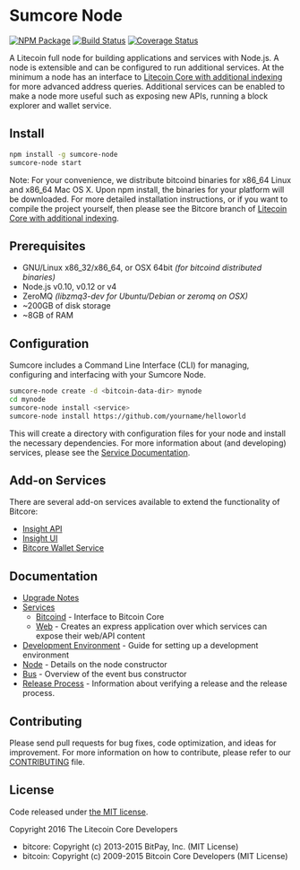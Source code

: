 Sumcore Node
============

[![NPM Package](https://img.shields.io/npm/v/sumcore-node.svg?style=flat-square)](https://www.npmjs.org/package/sumcore-node)
[![Build Status](https://img.shields.io/travis/sumcoinlabs/sumcore-node.svg?branch=master&style=flat-square)](https://travis-ci.org/sumcoinlabs/sumcore-node)
[![Coverage Status](https://img.shields.io/coveralls/sumcoinlabs/sumcore-node.svg?style=flat-square)](https://coveralls.io/r/sumcoinlabs/sumcore-node)

A Litecoin full node for building applications and services with Node.js. A node is extensible and can be configured to run additional services. At the minimum a node has an interface to [Litecoin Core with additional indexing](https://github.com/sumcoinlabs/sumcore-litecoin) for more advanced address queries. Additional services can be enabled to make a node more useful such as exposing new APIs, running a block explorer and wallet service.

## Install

```bash
npm install -g sumcore-node
sumcore-node start
```

Note: For your convenience, we distribute bitcoind binaries for x86_64 Linux and x86_64 Mac OS X. Upon npm install, the binaries for your platform will be downloaded. For more detailed installation instructions, or if you want to compile the project yourself, then please see the Bitcore branch of [Litecoin Core with additional indexing](https://github.com/sumcoinlabs/sumcore-litecoin).

## Prerequisites

- GNU/Linux x86_32/x86_64, or OSX 64bit *(for bitcoind distributed binaries)*
- Node.js v0.10, v0.12 or v4
- ZeroMQ *(libzmq3-dev for Ubuntu/Debian or zeromq on OSX)*
- ~200GB of disk storage
- ~8GB of RAM

## Configuration

Sumcore includes a Command Line Interface (CLI) for managing, configuring and interfacing with your Sumcore Node.

```bash
sumcore-node create -d <bitcoin-data-dir> mynode
cd mynode
sumcore-node install <service>
sumcore-node install https://github.com/yourname/helloworld
```

This will create a directory with configuration files for your node and install the necessary dependencies. For more information about (and developing) services, please see the [Service Documentation](docs/services.md).

## Add-on Services

There are several add-on services available to extend the functionality of Bitcore:

- [Insight API](https://github.com/bitpay/insight-api)
- [Insight UI](https://github.com/bitpay/insight-ui)
- [Bitcore Wallet Service](https://github.com/bitpay/bitcore-wallet-service)

## Documentation

- [Upgrade Notes](docs/upgrade.md)
- [Services](docs/services.md)
  - [Bitcoind](docs/services/bitcoind.md) - Interface to Bitcoin Core
  - [Web](docs/services/web.md) - Creates an express application over which services can expose their web/API content
- [Development Environment](docs/development.md) - Guide for setting up a development environment
- [Node](docs/node.md) - Details on the node constructor
- [Bus](docs/bus.md) - Overview of the event bus constructor
- [Release Process](docs/release.md) - Information about verifying a release and the release process.

## Contributing

Please send pull requests for bug fixes, code optimization, and ideas for improvement. For more information on how to contribute, please refer to our [CONTRIBUTING](https://github.com/sumcoinlabs/sumcore/blob/master/CONTRIBUTING.md) file.

## License

Code released under [the MIT license](https://github.com/sumcoinlabs/sumcore-node/blob/master/LICENSE).

Copyright 2016 The Litecoin Core Developers

- bitcore: Copyright (c) 2013-2015 BitPay, Inc. (MIT License)
- bitcoin: Copyright (c) 2009-2015 Bitcoin Core Developers (MIT License)
